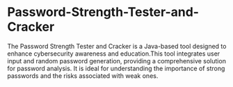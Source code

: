 # Password-Strength-Tester-and-Cracker
The Password Strength Tester and Cracker is a Java-based tool designed to enhance cybersecurity awareness and education.This tool integrates user input and random password generation, providing a comprehensive solution for password analysis. It is ideal for understanding the importance of strong passwords and the risks associated with weak ones.
